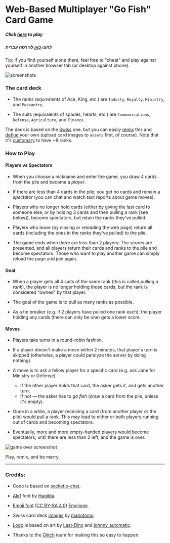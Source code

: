 # Web-Based Multiplayer "Go Fish" Card Game

##### Click [here](https://go-fish.glitch.me/) to play
##### לחצו [כאן](https://cat-go-fish.glitch.me/) לגירסה עברית

Tip: if you find yourself alone there, feel free to "cheat" and play
against yourself in another browser tab (or desktop against phone).

![screenshots](https://cdn.glitch.com/ccb30db3-78cd-46da-af4b-a75cabfc5233%2Fgo-fish.gif?1493327705893)

### The card deck

* The ranks (equivalents of Ace, King, etc.) are `Industy`, `Royalty`,
`Ministry`, and `Peasantry`.

* The suits (equivalents of spades, hearts, etc.) are `Communications`, `Defense`, `Agriculture`, and `Finance`.

The deck is based on the [Swiss](https://en.wikipedia.org/wiki/Swiss_playing_cards) one, but you can easily
[remix](https://glitch.com/~go-fish) this and [define](https://go-fish.glitch.me/deck.json) your own (upload card images to `assets` first, of course). Note that it's [customary](https://en.wikipedia.org/wiki/Quartets_(card_game)) to have ~8 ranks.

### How to Play

#### Players vs Spectators
* When you choose a nickname and enter the game, you draw 4 cards from the
  pile and become a *player*.

* If there are less than 4 cards in the pile, you get no cards and remain
  a *spectator* (you can chat and watch text reports about game moves).
  
* Players who no longer hold cards (either by giving the last card to
  someone else, or by holding 3 cards and then pulling a rank [see below]),
  become spectators, but retain the ranks they've pulled.
  
* Players who leave (by closing or reloading the web page) return all cards
  (including the ones in the ranks they've pulled) to the pile.
  
* The game ends when there are less than 2 players: The scores are presented,
  and all players return their cards and ranks to the pile and become
  spectators. Those who want to play another game can simply reload the
  page and join again.

#### Goal
  
* When a player gets all 4 suits of the same rank (this is called  *pulling
  a rank*), the player is no longer holding those cards, but the rank is
  considered "owned" by that player.
  
* The goal of the game is to pull as many ranks as possible.

* As a tie breaker (e.g. if 2 players have pulled one rank each):
  the player holding any cards (there can only be one) gets a lower score.

#### Moves
* Players take turns in a round-robin fashion.
* If a player doesn't make a move within 2 minutes, that player's turn is
  skipped (otherwise, a player could paralyze the server by doing nothing).
* A move is to ask a fellow player for a specific card (e.g. ask Jane for
  Ministry or Defense).
  * If the other player holds that card, the asker gets it, and gets another
    turn.
  * If not &mdash; the asker has to *go fish* (draw a card from the pile,
    unless it's empty).
    
* Once in a while, a player receiving a card (from another player or the
  pile) would pull a rank. This may lead to either or both players running
  out of cards and becoming spectators.
  
* Eventually, more and more empty-handed players would become spectators,
  until there are less than 2 left, and the game is over.

![game over screenshot](https://cdn.glitch.com/ccb30db3-78cd-46da-af4b-a75cabfc5233%2Fgame-over.png?1493329682733)

Play, remix, and be merry.

----

### Credits:

* Code is based on [socketio-chat](https://glitch.com/~socketio-chat).

* [Alef](http://alef.hagilda.com/) font by [Hagilda](http://hagilda.com/).

* [Emoji font](https://github.com/Ranks/emojione/tree/2.2.7#readme)
  ([CC BY-SA 4.0](https://creativecommons.org/licenses/by-sa/4.0/))
  [Emojione](https://www.emojione.com/).

* Swiss card deck
  [images](https://openclipart.org/detail/175474/swiss-card-deck-xvii)
  by [mariotomo](https://openclipart.org/user-detail/mariotomo).

* [Logo](https://cdn.glitch.com/ccb30db3-78cd-46da-af4b-a75cabfc5233%2Fgo-fish.png?1493734470270)
is based on art by [Last-Dino](https://openclipart.org/detail/170641/playing-cards) and [johnny_automatic](https://openclipart.org/detail/524/jumping-fish).
  
* Thanks to the [Glitch](https://glitch.com/) team for making this so
  easy to happen.
